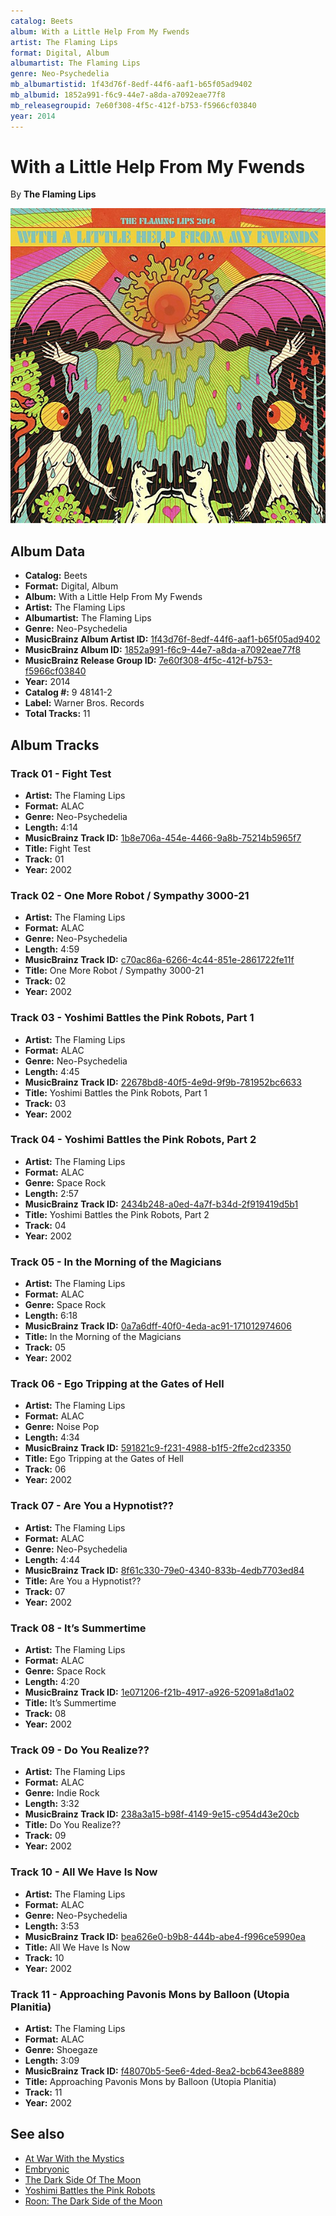 ```yaml
---
catalog: Beets
album: With a Little Help From My Fwends
artist: The Flaming Lips
format: Digital, Album
albumartist: The Flaming Lips
genre: Neo-Psychedelia
mb_albumartistid: 1f43d76f-8edf-44f6-aaf1-b65f05ad9402
mb_albumid: 1852a991-f6c9-44e7-a8da-a7092eae77f8
mb_releasegroupid: 7e60f308-4f5c-412f-b753-f5966cf03840
year: 2014
---
```


# With a Little Help From My Fwends

By **The Flaming Lips**

![](../../assets/beetscovers/The_Flaming_Lips-With_a_Little_Help_From_My_Fwends.jpg)

## Album Data

- **Catalog:** Beets
- **Format:** Digital, Album
- **Album:** With a Little Help From My Fwends
- **Artist:** The Flaming Lips
- **Albumartist:** The Flaming Lips
- **Genre:** Neo-Psychedelia
- **MusicBrainz Album Artist ID:** [1f43d76f-8edf-44f6-aaf1-b65f05ad9402](https://musicbrainz.org/artist/1f43d76f-8edf-44f6-aaf1-b65f05ad9402)
- **MusicBrainz Album ID:** [1852a991-f6c9-44e7-a8da-a7092eae77f8](https://musicbrainz.org/release/1852a991-f6c9-44e7-a8da-a7092eae77f8)
- **MusicBrainz Release Group ID:** [7e60f308-4f5c-412f-b753-f5966cf03840](https://musicbrainz.org/release-group/7e60f308-4f5c-412f-b753-f5966cf03840)
- **Year:** 2014
- **Catalog #:** 9 48141-2
- **Label:** Warner Bros. Records
- **Total Tracks:** 11

## Album Tracks

### Track 01 - Fight Test

- **Artist:** The Flaming Lips
- **Format:** ALAC
- **Genre:** Neo-Psychedelia
- **Length:** 4:14
- **MusicBrainz Track ID:** [1b8e706a-454e-4466-9a8b-75214b5965f7](https://musicbrainz.org/recording/1b8e706a-454e-4466-9a8b-75214b5965f7)
- **Title:** Fight Test
- **Track:** 01
- **Year:** 2002

### Track 02 - One More Robot / Sympathy 3000-21

- **Artist:** The Flaming Lips
- **Format:** ALAC
- **Genre:** Neo-Psychedelia
- **Length:** 4:59
- **MusicBrainz Track ID:** [c70ac86a-6266-4c44-851e-2861722fe11f](https://musicbrainz.org/recording/c70ac86a-6266-4c44-851e-2861722fe11f)
- **Title:** One More Robot / Sympathy 3000-21
- **Track:** 02
- **Year:** 2002

### Track 03 - Yoshimi Battles the Pink Robots, Part 1

- **Artist:** The Flaming Lips
- **Format:** ALAC
- **Genre:** Neo-Psychedelia
- **Length:** 4:45
- **MusicBrainz Track ID:** [22678bd8-40f5-4e9d-9f9b-781952bc6633](https://musicbrainz.org/recording/22678bd8-40f5-4e9d-9f9b-781952bc6633)
- **Title:** Yoshimi Battles the Pink Robots, Part 1
- **Track:** 03
- **Year:** 2002

### Track 04 - Yoshimi Battles the Pink Robots, Part 2

- **Artist:** The Flaming Lips
- **Format:** ALAC
- **Genre:** Space Rock
- **Length:** 2:57
- **MusicBrainz Track ID:** [2434b248-a0ed-4a7f-b34d-2f919419d5b1](https://musicbrainz.org/recording/2434b248-a0ed-4a7f-b34d-2f919419d5b1)
- **Title:** Yoshimi Battles the Pink Robots, Part 2
- **Track:** 04
- **Year:** 2002

### Track 05 - In the Morning of the Magicians

- **Artist:** The Flaming Lips
- **Format:** ALAC
- **Genre:** Space Rock
- **Length:** 6:18
- **MusicBrainz Track ID:** [0a7a6dff-40f0-4eda-ac91-171012974606](https://musicbrainz.org/recording/0a7a6dff-40f0-4eda-ac91-171012974606)
- **Title:** In the Morning of the Magicians
- **Track:** 05
- **Year:** 2002

### Track 06 - Ego Tripping at the Gates of Hell

- **Artist:** The Flaming Lips
- **Format:** ALAC
- **Genre:** Noise Pop
- **Length:** 4:34
- **MusicBrainz Track ID:** [591821c9-f231-4988-b1f5-2ffe2cd23350](https://musicbrainz.org/recording/591821c9-f231-4988-b1f5-2ffe2cd23350)
- **Title:** Ego Tripping at the Gates of Hell
- **Track:** 06
- **Year:** 2002

### Track 07 - Are You a Hypnotist??

- **Artist:** The Flaming Lips
- **Format:** ALAC
- **Genre:** Neo-Psychedelia
- **Length:** 4:44
- **MusicBrainz Track ID:** [8f61c330-79e0-4340-833b-4edb7703ed84](https://musicbrainz.org/recording/8f61c330-79e0-4340-833b-4edb7703ed84)
- **Title:** Are You a Hypnotist??
- **Track:** 07
- **Year:** 2002

### Track 08 - It’s Summertime

- **Artist:** The Flaming Lips
- **Format:** ALAC
- **Genre:** Space Rock
- **Length:** 4:20
- **MusicBrainz Track ID:** [1e071206-f21b-4917-a926-52091a8d1a02](https://musicbrainz.org/recording/1e071206-f21b-4917-a926-52091a8d1a02)
- **Title:** It’s Summertime
- **Track:** 08
- **Year:** 2002

### Track 09 - Do You Realize??

- **Artist:** The Flaming Lips
- **Format:** ALAC
- **Genre:** Indie Rock
- **Length:** 3:32
- **MusicBrainz Track ID:** [238a3a15-b98f-4149-9e15-c954d43e20cb](https://musicbrainz.org/recording/238a3a15-b98f-4149-9e15-c954d43e20cb)
- **Title:** Do You Realize??
- **Track:** 09
- **Year:** 2002

### Track 10 - All We Have Is Now

- **Artist:** The Flaming Lips
- **Format:** ALAC
- **Genre:** Neo-Psychedelia
- **Length:** 3:53
- **MusicBrainz Track ID:** [bea626e0-b9b8-444b-abe4-f996ce5990ea](https://musicbrainz.org/recording/bea626e0-b9b8-444b-abe4-f996ce5990ea)
- **Title:** All We Have Is Now
- **Track:** 10
- **Year:** 2002

### Track 11 - Approaching Pavonis Mons by Balloon (Utopia Planitia)

- **Artist:** The Flaming Lips
- **Format:** ALAC
- **Genre:** Shoegaze
- **Length:** 3:09
- **MusicBrainz Track ID:** [f48070b5-5ee6-4ded-8ea2-bcb643ee8889](https://musicbrainz.org/recording/f48070b5-5ee6-4ded-8ea2-bcb643ee8889)
- **Title:** Approaching Pavonis Mons by Balloon (Utopia Planitia)
- **Track:** 11
- **Year:** 2002


## See also

- [At War With the Mystics](At_War_With_the_Mystics.md)
- [Embryonic](Embryonic.md)
- [The Dark Side Of The Moon](The_Dark_Side_Of_The_Moon.md)
- [Yoshimi Battles the Pink Robots](Yoshimi_Battles_the_Pink_Robots.md)
- [Roon: The Dark Side of the Moon](../../Roon/The_Flaming_Lips/The_Dark_Side_of_the_Moon.md)
